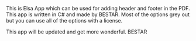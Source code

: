 This is Elsa App which can be used for adding header and footer in the PDF.
This app is written in C# and made by BESTAR. Most of the options grey out but you can use all of the options with a license.

This app will be updated and get more wonderful.
BESTAR
